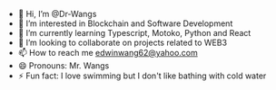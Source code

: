 - 👋 Hi, I’m @Dr-Wangs
- 👀 I’m interested in Blockchain and Software Development
- 🌱 I’m currently learning Typescript, Motoko, Python and React
- 💞️ I’m looking to collaborate on projects related to WEB3
- 📫 How to reach me edwinwang62@yahoo.com
- 😄 Pronouns: Mr. Wangs
- ⚡ Fun fact: I love swimming but I don't like bathing with cold water


